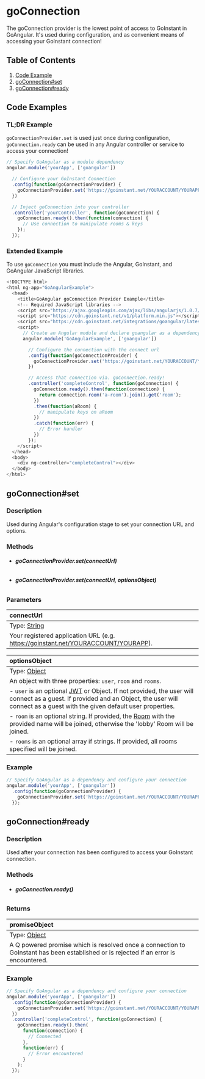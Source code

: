 # goConnection

The goConnection provider is the lowest point of access to GoInstant in GoAngular.
It's used during configuration, and as convenient means of accessing your GoInstant
connection!

## Table of Contents

1. [Code Example](#code-example)
2. [goConnection#set](#goconnection#set)
3. [goConnection#ready](#goconnection#ready)

## Code Examples

### TL;DR Example

`goConnectionProvider.set` is used just once during configuration,
`goConnection.ready` can be used in any Angular controller or service to access
your connection!

```js
// Specify GoAngular as a module dependency
angular.module('yourApp', ['goangular'])

  // Configure your GoInstant Connection
  .config(function(goConnectionProvider) {
    goConnectionProvider.set('https://goinstant.net/YOURACCOUNT/YOURAPP');
  })

  // Inject goConnection into your controller
  .controller('yourController', function(goConnection) {
    goConnection.ready().then(function(connection) {
      // Use connection to manipulate rooms & keys
    });
  });
```

### Extended Example

To use `goConnection` you must include the Angular, GoInstant, and GoAngular
JavaScript libraries.

```js
<!DOCTYPE html>
<html ng-app="GoAngularExample">
  <head>
    <title>GoAngular goConnection Provider Example</title>
    <!-- Required JavaScript libraries -->
    <script src="https://ajax.googleapis.com/ajax/libs/angularjs/1.0.7/angular.min.js"></script>
    <script src="https://cdn.goinstant.net/v1/platform.min.js"></script>
    <script src="https://cdn.goinstant.net/integrations/goangular/latest/goangular.min.js"></script>
    <script>
      // Create an Angular module and declare goangular as a dependency
      angular.module('GoAngularExample', ['goangular'])

        // Configure the connection with the connect url
        .config(function(goConnectionProvider) {
          goConnectionProvider.set('https://goinstant.net/YOURACCOUNT/YOURAPP');
        })

        // Access that connection via. goConnection.ready!
        .controller('completeControl', function(goConnection) {
          goConnection.ready().then(function(connection) {
            return connection.room('a-room').join().get('room');
          })
          .then(function(aRoom) {
            // manipulate keys on aRoom
          })
          .catch(function(err) {
            // Error handler
          })
        });
    </script>
  </head>
  <body>
    <div ng-controller="completeControl"></div>
  </body>
</html>
```

## goConnection#set

### Description

Used during Angular's configuration stage to set your connection URL and options.

### Methods

- ###### **goConnectionProvider.set(connectUrl)**
- ###### **goConnectionProvider.set(connectUrl, optionsObject)**

### Parameters

| connectUrl |
|:---|
| Type: [String](https://developer.mozilla.org/en-US/docs/Web/JavaScript/Reference/Global_Objects/String) |
| Your registered application URL (e.g. https://goinstant.net/YOURACCOUNT/YOURAPP). |

| optionsObject |
|:---|
| Type: [Object](https://developer.mozilla.org/en-US/docs/Web/JavaScript/Reference/Global_Objects/Object) |
| An object with three properties: `user`, `room` and `rooms`. |
| - `user` is an optional [JWT](../../guides/users_and_authentication.md) or Object. If not provided, the user will connect as a guest. If provided and an Object, the user will connect as a guest with the given default user properties. |
| - `room` is an optional string. If provided, the [Room](../../javascript_api/rooms/index.md) with the provided name will be joined, otherwise the 'lobby' Room will be joined. |
| - `rooms` is an optional array if strings. If provided, all rooms specified will be joined. |

### Example

```js
// Specify GoAngular as a dependency and configure your connection
angular.module('yourApp', ['goangular'])
  .config(function(goConnectionProvider) {
    goConnectionProvider.set('https://goinstant.net/YOURACCOUNT/YOURAPP');
  });
```

## goConnection#ready

### Description

Used after your connection has been configured to access your GoInstant
connection.

### Methods

- ###### **goConnection.ready()**

### Returns

| promiseObject |
|:---|
| Type: [Object](https://developer.mozilla.org/en-US/docs/Web/JavaScript/Reference/Global_Objects/String) |
| A Q powered promise which is resolved once a connection to GoInstant has been established or is rejected if an error is encountered.  |

### Example

```js
// Specify GoAngular as a dependency and configure your connection
angular.module('yourApp', ['goangular'])
  .config(function(goConnectionProvider) {
    goConnectionProvider.set('https://goinstant.net/YOURACCOUNT/YOURAPP');
  })
  .controller('completeControl', function(goConnection) {
    goConnection.ready().then(
      function(connection) {
        // Connected
      },
      function(err) {
        // Error encountered
      }
    );
  });
```
